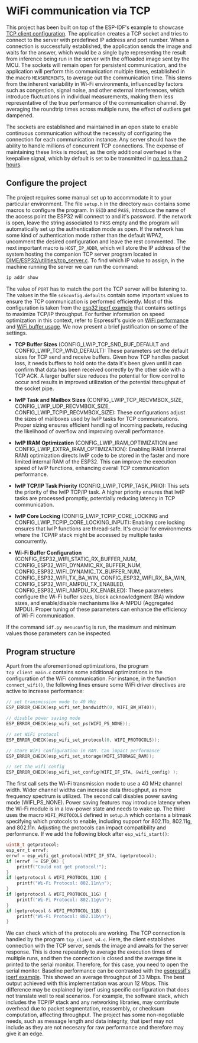 # WiFi communication via TCP

This project has been built on top of the ESP-IDF's example to showcase [TCP client configuration](https://github.com/espressif/esp-idf/tree/master/examples/protocols/sockets/tcp_client). The application creates a TCP socket and tries to connect to the server with predefined IP address and port number. When a connection is successfully established, the application sends the image and waits for the answer, which would be a single byte representing the result from inference being run in the server with the offloaded image sent by the MCU. The sockets will remain open for persistent communication, and the application will perform this communication multiple times, established in the macro `MEASUREMENTS`, to average out the communication time. This stems from the inherent variability in Wi-Fi environments, influenced by factors such as congestion, signal noise, and other external interferences, which introduce fluctuations in individual measurements, making them less representative of the true performance of the communication channel. By averaging the roundtrip times across multiple runs, the effect of outliers get dampened.

The sockets are established and maintained in an open state to enable continuous communication without the necessity of configuring the connection for each communication instance. Any server should have the ability to handle millions of concurrent TCP connections. The expense of maintaining these links is modest, as the only additional overhead is the keepalive signal, which by default is set to be transmitted in [no less than 2 hours](https://tldp.org/HOWTO/TCP-Keepalive-HOWTO/usingkeepalive.html).

## Configure the project

The project requires some manual set up to accommodate it to your particular environment. The file `setup.h` in the directory `main` contains some macros to configure the program. In `SSID` and `PASS`, introduce the name of the access point the ESP32 will connect to and it's password. If the network is open, leave the string associated to `PASS` empty and the program will automatically set up the authentication mode as open. If the network has some kind of authentication mode rather than the default WPA2, uncomment the desired configuration and leave the rest commented. The next important macro is `HOST_IP_ADDR`, which will store the IP address of the system hosting the companion TCP server program located in [DIME/ESP32/utilities/tcp_server.c](https://github.com/JoseGaDel/DIME/tree/main/ESP32/utilities). To find which IP value to assign, in the machine running the server we can run the command:

```bash
ip addr show
```

The value of `PORT` has to match the port the TCP server will be listening to. The values in the file `sdkconfig.defaults` contain some important values to ensure the TCP communication is performed efficiently. Most of this configuration is taken from the [esp32 iperf example](https://docs.espressif.com/projects/esp-idf/en/v5.0/esp32/api-guides/lwip.html#lwip-performance) that contains settings to maximize TCP/IP throughput. For further information on speed optimization in this context, refer to Espressif's guide on [WiFi performance](https://docs.espressif.com/projects/esp-idf/en/v5.0/esp32/api-guides/wifi.html#how-to-improve-wi-fi-performance) and [WiFi buffer usage](https://docs.espressif.com/projects/esp-idf/en/v5.0/esp32/api-guides/wifi.html#wifi-buffer-usage). We now present a brief justification on some of the settings.

- **TCP Buffer Sizes** (CONFIG_LWIP_TCP_SND_BUF_DEFAULT and CONFIG_LWIP_TCP_WND_DEFAULT): These parameters set the default sizes for TCP send and receive buffers. Given how TCP handles packet loss, it needs buffers to hold onto the data it's been given until it can confirm that data has been received correctly by the other side with a TCP ACK. A larger buffer size reduces the potential for flow control to occur and results in improved utilization of the potential throughput of the socket pipe.

- **lwIP Task and Mailbox Sizes** (CONFIG_LWIP_TCP_RECVMBOX_SIZE, CONFIG_LWIP_UDP_RECVMBOX_SIZE, CONFIG_LWIP_TCPIP_RECVMBOX_SIZE): These configurations adjust the sizes of mailboxes used by lwIP tasks for TCP communications. Proper sizing ensures efficient handling of incoming packets, reducing the likelihood of overflow and improving overall performance.

- **lwIP IRAM Optimization** (CONFIG_LWIP_IRAM_OPTIMIZATION and CONFIG_LWIP_EXTRA_IRAM_OPTIMIZATION): Enabling IRAM (Internal RAM) optimization directs lwIP code to be stored in the faster and more limited internal RAM of the ESP32. This can improve the execution speed of lwIP functions, enhancing overall TCP communication performance.

- **lwIP TCP/IP Task Priority** (CONFIG_LWIP_TCPIP_TASK_PRIO): This sets the priority of the lwIP TCP/IP task. A higher priority ensures that lwIP tasks are processed promptly, potentially reducing latency in TCP communication.

- **lwIP Core Locking** (CONFIG_LWIP_TCPIP_CORE_LOCKING and CONFIG_LWIP_TCPIP_CORE_LOCKING_INPUT): Enabling core locking ensures that lwIP functions are thread-safe. It's crucial for environments where the TCP/IP stack might be accessed by multiple tasks concurrently.

- **Wi-Fi Buffer Configuration** (CONFIG_ESP32_WIFI_STATIC_RX_BUFFER_NUM, CONFIG_ESP32_WIFI_DYNAMIC_RX_BUFFER_NUM, CONFIG_ESP32_WIFI_DYNAMIC_TX_BUFFER_NUM, CONFIG_ESP32_WIFI_TX_BA_WIN, CONFIG_ESP32_WIFI_RX_BA_WIN, CONFIG_ESP32_WIFI_AMPDU_TX_ENABLED, CONFIG_ESP32_WIFI_AMPDU_RX_ENABLED): These parameters configure the Wi-Fi buffer sizes, block acknowledgment (BA) window sizes, and enable/disable mechanisms like A-MPDU (Aggregated MPDU). Proper tuning of these parameters can enhance the efficiency of Wi-Fi communication.

If the command `idf.py menuconfig` is run, the maximum and minimum values those parameters can be inspected.

## Program structure

Apart from the aforementioned optimizations, the program `tcp_client_main.c` contains some additional optimizations in the configuration of the WiFi communication. For instance, in the function `connect_wifi()`,  the following lines ensure some WiFi driver directives are active to increase performance:

```C
// set transmission mode to 40 MHz
ESP_ERROR_CHECK(esp_wifi_set_bandwidth(0, WIFI_BW_HT40));

// disable power saving mode
ESP_ERROR_CHECK(esp_wifi_set_ps(WIFI_PS_NONE));

// set WiFi protocol
ESP_ERROR_CHECK(esp_wifi_set_protocol(0, WIFI_PROTOCOLS));

// store WiFi configuration in RAM. Can impact performance
ESP_ERROR_CHECK(esp_wifi_set_storage(WIFI_STORAGE_RAM));

// set the wifi config
ESP_ERROR_CHECK(esp_wifi_set_config(WIFI_IF_STA, &wifi_config) );
```

The first call sets the Wi-Fi transmission mode to use a 40 MHz channel width. Wider channel widths can increase data throughput, as more frequency spectrum is utilized. The second call disables power saving mode (WIFI_PS_NONE). Power saving features may introduce latency when the Wi-Fi module is in a low-power state and needs to wake up. The third uses the macro `WIFI_PROTOCOLS` defined in `setup.h` which contains a bitmask specifying which protocols to enable, including support for 802.11b, 802.11g, and 802.11n. Adjusting the protocols can impact compatibility and performance. If we add the following block after `esp_wifi_start()`: 

```C
uint8_t getprotocol;
esp_err_t errwf;
errwf = esp_wifi_get_protocol(WIFI_IF_STA, &getprotocol);
if (errwf != ESP_OK) {
	printf("Could not get protocol!");
}
if (getprotocol & WIFI_PROTOCOL_11N) {
	printf("Wi-Fi Protocol: 802.11n\n");
}
if (getprotocol & WIFI_PROTOCOL_11G) {
	printf("Wi-Fi Protocol: 802.11g\n");
}
if (getprotocol & WIFI_PROTOCOL_11B) {
	printf("Wi-Fi Protocol: 802.11b\n");
}
```

We can check which of the protocols are working. The TCP connection is handled by the program `tcp_client_v4.c`. Here, the client establishes connection with the TCP server, sends the image and awaits for the server response. This is done repeatedly to average the execution times of multiple runs, and then the connection is closed and the average time is printed to the serial monitor. Therefore, for this case, you need to open the serial monitor. Baseline performance can be contrasted with the [espressif's iperf example](https://github.com/espressif/esp-idf/tree/master/examples/wifi/iperf). This showed an average throughput of 33 Mbps. The best output achieved with this implementation was aroun 12 Mbps. This difference may be explained by iperf using specific configuration that does not translate well to real scenarios. For example, the software stack, which includes the TCP/IP stack and any networking libraries, may contribute overhead due to packet segmentation, reassembly, or checksum computation, affecting throughput. The project has some non-negotiable needs, such as message length and data integrity, that iperf may not include as they are not necesary for raw performance and therefore may give it an edge.
